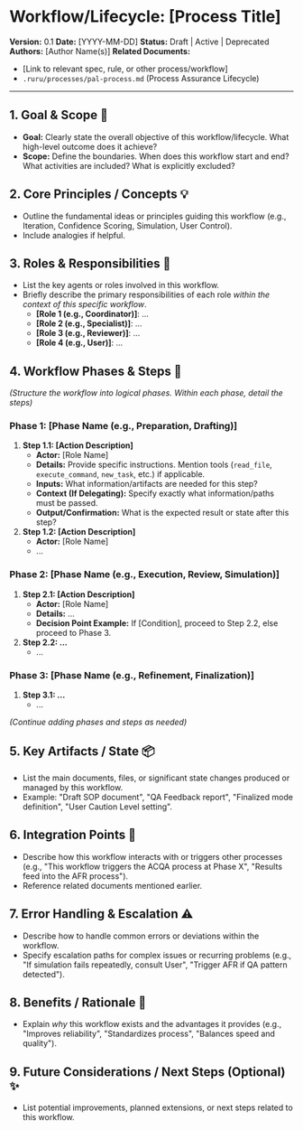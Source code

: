 # Workflow/Lifecycle: [Process Title]

**Version:** 0.1
**Date:** [YYYY-MM-DD]
**Status:** Draft | Active | Deprecated
**Authors:** [Author Name(s)]
**Related Documents:**
*   [Link to relevant spec, rule, or other process/workflow]
*   `.ruru/processes/pal-process.md` (Process Assurance Lifecycle)

---

## 1. Goal & Scope 🎯

*   **Goal:** Clearly state the overall objective of this workflow/lifecycle. What high-level outcome does it achieve?
*   **Scope:** Define the boundaries. When does this workflow start and end? What activities are included? What is explicitly excluded?

## 2. Core Principles / Concepts 💡

*   Outline the fundamental ideas or principles guiding this workflow (e.g., Iteration, Confidence Scoring, Simulation, User Control).
*   Include analogies if helpful.

## 3. Roles & Responsibilities 👥

*   List the key agents or roles involved in this workflow.
*   Briefly describe the primary responsibilities of each role *within the context of this specific workflow*.
    *   **[Role 1 (e.g., Coordinator)]**: ...
    *   **[Role 2 (e.g., Specialist)]**: ...
    *   **[Role 3 (e.g., Reviewer)]**: ...
    *   **[Role 4 (e.g., User)]**: ...

## 4. Workflow Phases & Steps 🚀

*(Structure the workflow into logical phases. Within each phase, detail the steps)*

### Phase 1: [Phase Name (e.g., Preparation, Drafting)]

1.  **Step 1.1: [Action Description]**
    *   **Actor:** [Role Name]
    *   **Details:** Provide specific instructions. Mention tools (`read_file`, `execute_command`, `new_task`, etc.) if applicable.
    *   **Inputs:** What information/artifacts are needed for this step?
    *   **Context (If Delegating):** Specify exactly what information/paths must be passed.
    *   **Output/Confirmation:** What is the expected result or state after this step?
2.  **Step 1.2: [Action Description]**
    *   **Actor:** [Role Name]
    *   ...

### Phase 2: [Phase Name (e.g., Execution, Review, Simulation)]

1.  **Step 2.1: [Action Description]**
    *   **Actor:** [Role Name]
    *   **Details:** ...
    *   **Decision Point Example:** If [Condition], proceed to Step 2.2, else proceed to Phase 3.
2.  **Step 2.2: ...**
    *   ...

### Phase 3: [Phase Name (e.g., Refinement, Finalization)]

1.  **Step 3.1: ...**
    *   ...

*(Continue adding phases and steps as needed)*

## 5. Key Artifacts / State 📦

*   List the main documents, files, or significant state changes produced or managed by this workflow.
*   Example: "Draft SOP document", "QA Feedback report", "Finalized mode definition", "User Caution Level setting".

## 6. Integration Points 🔗

*   Describe how this workflow interacts with or triggers other processes (e.g., "This workflow triggers the ACQA process at Phase X", "Results feed into the AFR process").
*   Reference related documents mentioned earlier.

## 7. Error Handling & Escalation ⚠️

*   Describe how to handle common errors or deviations within the workflow.
*   Specify escalation paths for complex issues or recurring problems (e.g., "If simulation fails repeatedly, consult User", "Trigger AFR if QA pattern detected").

## 8. Benefits / Rationale 🤔

*   Explain *why* this workflow exists and the advantages it provides (e.g., "Improves reliability", "Standardizes process", "Balances speed and quality").

## 9. Future Considerations / Next Steps (Optional) ✨

*   List potential improvements, planned extensions, or next steps related to this workflow.
